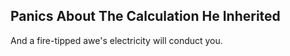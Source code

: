 Panics About The Calculation He Inherited
-----------------------------------------
And a fire-tipped awe's electricity will conduct you.  
